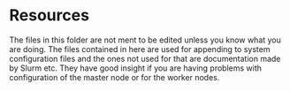 
# Resources
The files in this folder are not ment to be edited unless you know what you are doing.
The files contained in here are used for appending to system configuration files and
the ones not used for that are documentation made by Slurm etc. They have good insight
if you are having problems with configuration of the master node or for the worker nodes.
